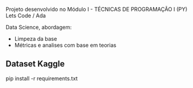 Projeto desenvolvido no Módulo I - TÉCNICAS DE PROGRAMAÇÃO I (PY)
Lets Code / Ada

Data Science, abordagem:
- Limpeza da base
- Métricas e analises com base em teorias 

Dataset Kaggle
---------------------------------------------------------------------
pip install -r requirements.txt


